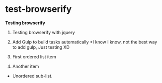 # test-browserify
**Testing browserify**

1. Testing browserify with jquery
2. Add Gulp to build tasks automatically 
	*I know I know, not the best way to add gulp, Just testing XD

1. First ordered list item
2. Another item
  * Unordered sub-list. 